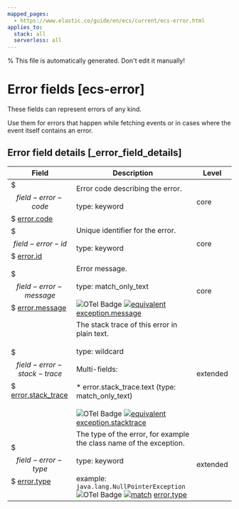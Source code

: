```yaml
---
mapped_pages:
  - https://www.elastic.co/guide/en/ecs/current/ecs-error.html
applies_to:
  stack: all
  serverless: all
---
```

% This file is automatically generated. Don't edit it manually!

# Error fields [ecs-error]

These fields can represent errors of any kind.

Use them for errors that happen while fetching events or in cases where the event itself contains an error.

## Error field details [_error_field_details]

| Field | Description | Level |
| --- | --- | --- |
| $$$field-error-code$$$ [error.code](#field-error-code) | Error code describing the error.<br><br>type: keyword<br><br> | core |
| $$$field-error-id$$$ [error.id](#field-error-id) | Unique identifier for the error.<br><br>type: keyword<br><br> | core |
| $$$field-error-message$$$ [error.message](#field-error-message) | Error message.<br><br>type: match_only_text<br><br>![OTel Badge](https://img.shields.io/badge/OpenTelemetry-4a5ca6?style=flat&logo=opentelemetry) [![equivalent](https://img.shields.io/badge/equivalent-1ba9f5?style=flat)](/reference/ecs-opentelemetry.md#ecs-opentelemetry-relation) [exception.message](https://opentelemetry.io/docs/specs/semconv/attributes-registry/exception/#exception-message) | core |
| $$$field-error-stack-trace$$$ [error.stack_trace](#field-error-stack-trace) | The stack trace of this error in plain text.<br><br>type: wildcard<br><br>Multi-fields:<br><br>* error.stack_trace.text (type: match_only_text)<br><br>![OTel Badge](https://img.shields.io/badge/OpenTelemetry-4a5ca6?style=flat&logo=opentelemetry) [![equivalent](https://img.shields.io/badge/equivalent-1ba9f5?style=flat)](/reference/ecs-opentelemetry.md#ecs-opentelemetry-relation) [exception.stacktrace](https://opentelemetry.io/docs/specs/semconv/attributes-registry/exception/#exception-stacktrace) | extended |
| $$$field-error-type$$$ [error.type](#field-error-type) | The type of the error, for example the class name of the exception.<br><br>type: keyword<br><br>example: `java.lang.NullPointerException`<br>![OTel Badge](https://img.shields.io/badge/OpenTelemetry-4a5ca6?style=flat&logo=opentelemetry) [![match](https://img.shields.io/badge/match-93c93e?style=flat)](/reference/ecs-opentelemetry.md#ecs-opentelemetry-relation) [error.type](https://opentelemetry.io/docs/specs/semconv/attributes-registry/error/#error-type) | extended |


